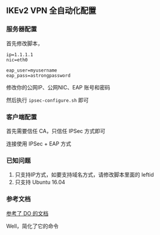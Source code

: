 ## IKEv2 VPN 全自动化配置

### 服务器配置

首先修改脚本，

```
ip=1.1.1.1
nic=eth0

eap_user=myusername
eap_pass=astrongpassword
```

修改你的公网IP、公网NIC、EAP 账号和密码

然后执行 `ipsec-configure.sh` 即可

### 客户端配置

首先需要信任 CA，只信任 IPSec 方式即可

连接使用 IPSec + EAP 方式

### 已知问题

1. 只支持IP方式，如要支持域名方式，请修改脚本里面的 leftid
2. 只支持 Ubuntu 16.04

### 参考文档

[参考了 DO 的文档](https://www.digitalocean.com/community/tutorials/how-to-set-up-an-ikev2-vpn-server-with-strongswan-on-ubuntu-16-04)

Well，简化了它的命令

